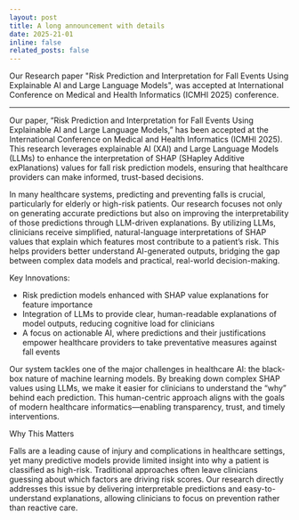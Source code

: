 ```yaml
---
layout: post
title: A long announcement with details
date: 2025-21-01
inline: false
related_posts: false
---
```


Our Research paper "Risk Prediction and Interpretation for Fall Events Using Explainable AI and Large Language Models", was accepted at International Conference on Medical and Health Informatics (ICMHI 2025) conference.

***
Our paper, “Risk Prediction and Interpretation for Fall Events Using Explainable AI and Large Language Models,” has been accepted at the International Conference on Medical and Health Informatics (ICMHI 2025). This research leverages explainable AI (XAI) and Large Language Models (LLMs) to enhance the interpretation of SHAP (SHapley Additive exPlanations) values for fall risk prediction models, ensuring that healthcare providers can make informed, trust-based decisions.

In many healthcare systems, predicting and preventing falls is crucial, particularly for elderly or high-risk patients. Our research focuses not only on generating accurate predictions but also on improving the interpretability of those predictions through LLM-driven explanations. By utilizing LLMs, clinicians receive simplified, natural-language interpretations of SHAP values that explain which features most contribute to a patient’s risk. This helps providers better understand AI-generated outputs, bridging the gap between complex data models and practical, real-world decision-making.

Key Innovations:
<ul>
    <li>Risk prediction models enhanced with SHAP value explanations for feature importance</li>
	<li>Integration of LLMs to provide clear, human-readable explanations of model outputs, reducing cognitive load for clinicians</li>
	<li>A focus on actionable AI, where predictions and their justifications empower healthcare providers to take preventative measures against fall events</li>
</ul>

Our system tackles one of the major challenges in healthcare AI: the black-box nature of machine learning models. By breaking down complex SHAP values using LLMs, we make it easier for clinicians to understand the “why” behind each prediction. This human-centric approach aligns with the goals of modern healthcare informatics—enabling transparency, trust, and timely interventions.

Why This Matters

Falls are a leading cause of injury and complications in healthcare settings, yet many predictive models provide limited insight into why a patient is classified as high-risk. Traditional approaches often leave clinicians guessing about which factors are driving risk scores. Our research directly addresses this issue by delivering interpretable predictions and easy-to-understand explanations, allowing clinicians to focus on prevention rather than reactive care.
